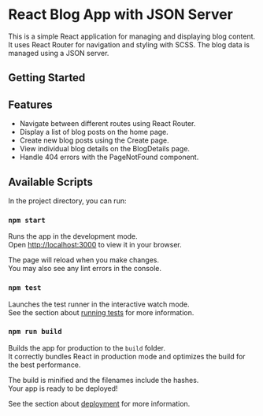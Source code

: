 # React Blog App with JSON Server

This is a simple React application for managing and displaying blog content. It uses React Router for navigation and styling with SCSS. The blog data is managed using a JSON server.

## Getting Started

## Features
- Navigate between different routes using React Router.
- Display a list of blog posts on the home page.
- Create new blog posts using the Create page.
- View individual blog details on the BlogDetails page.
- Handle 404 errors with the PageNotFound component.


## Available Scripts

In the project directory, you can run:

### `npm start`

Runs the app in the development mode.\
Open [http://localhost:3000](http://localhost:3000) to view it in your browser.

The page will reload when you make changes.\
You may also see any lint errors in the console.

### `npm test`

Launches the test runner in the interactive watch mode.\
See the section about [running tests](https://facebook.github.io/create-react-app/docs/running-tests) for more information.

### `npm run build`

Builds the app for production to the `build` folder.\
It correctly bundles React in production mode and optimizes the build for the best performance.

The build is minified and the filenames include the hashes.\
Your app is ready to be deployed!

See the section about [deployment](https://facebook.github.io/create-react-app/docs/deployment) for more information.

